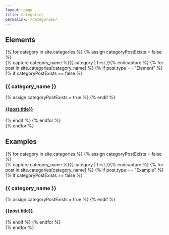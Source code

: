 ```yaml
---
layout: page
title: Categories
permalink: /categories/
---
```

<h2 class="post-category">Elements</h2>
<div>
{% for category in site.categories %}
  {% assign categoryPostExists = false %}
  <div class="archive-group">
    {% capture category_name %}{{ category | first }}{% endcapture %}
    {% for post in site.categories[category_name] %}
      {% if post.type == "Element" %}
        {% if categoryPostExists == false %}
          <div id="{{ category_name | slugize | append:'_Element'}}"></div>
          <p></p>
          <h3 class="category-head">{{ category_name }}</h3>
          <a name="{{ category_name | slugize }}"></a>
          {% assign categoryPostExists = true %}
        {% endif %}
        <article class="archive-item">
          <h4><a href="{{ site.baseurl }}{{ post.url }}">{{post.title}}</a></h4>
        </article>
      {% endif %}
    {% endfor %}
  </div>
{% endfor %}
</div>

<h2 class="post-category">Examples</h2>
<div>
{% for category in site.categories %}
  {% assign categoryPostExists = false %}
  <div class="archive-group">
    {% capture category_name %}{{ category | first }}{% endcapture %}
    {% for post in site.categories[category_name] %}
      {% if post.type == "Example" %}
        {% if categoryPostExists == false %}
          <div id="{{ category_name | slugize | append:'_Example'}}"></div>
          <p></p>
          <h3 class="category-head">{{ category_name }}</h3>
          <a name="{{ category_name | slugize }}"></a>
          {% assign categoryPostExists = true %}
        {% endif %}
        <article class="archive-item">
          <h4><a href="{{ site.baseurl }}{{ post.url }}">{{post.title}}</a></h4>
        </article>
      {% endif %}
    {% endfor %}
  </div>
{% endfor %}
</div>